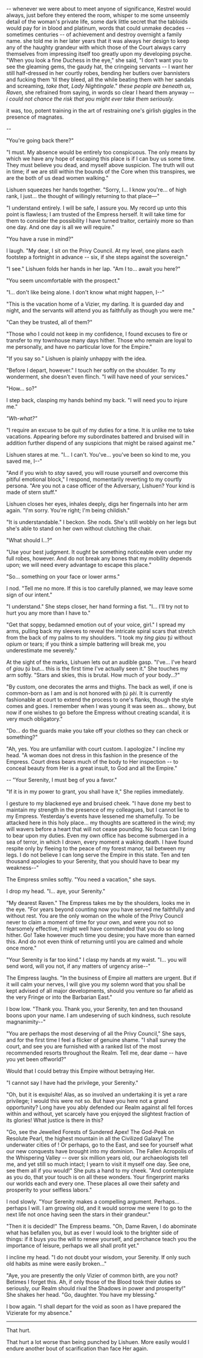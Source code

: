 -- whenever we were about to meet anyone of significance, Kestrel would always, just before they entered the room, whisper to me some unseemly detail of the woman's private life, some dark little secret that the tabloids would pay for in blood and platinum, words that could unmake decades -- sometimes centuries -- of achievement and destroy overnight a family name. she told me in her later years that it was always her design to keep any of the haughty grandeur with which those of the Court always carry themselves from impressing itself too greatly upon my developing psyche. "When you look a fine Duchess in the eye," she said, "I don't want you to see the gleaming gems, the gaudy hat, the cringeing servants -- I want her still half-dressed in her courtly robes, bending her butlers over bannisters and fucking them 'til they bleed, all the while beating them with her sandals and screaming, *take that, Lady Nightingale*." *these people are beneath us, Raven,* she refrained from saying, in words so clear I heard them anyway -- *i could not chance the risk that you might ever take them seriously.*

it was, too, potent training in the art of restraining one's girlish giggles in the presence of magnates.

--

"You're going back there?"

"I must. My absence would be entirely too conspicuous. The only means by which we have any hope of escaping this place is if I can buy us some time. They must believe you dead, and myself above suspicion. The truth will out in time; if we are still within the bounds of the Core when this transpires, we are the both of us dead women walking."

Lishuen squeezes her hands together. "Sorry, I… I know you're… of high rank, I just… the thought of willingly returning to that place—"

"I understand entirely. I will be safe, I assure you. My record up unto this point is flawless; I am trusted of the Empress herself. It will take time for them to consider the possibility I have turned traitor, certainly more so than one day. And one day is all we will require."

"You have a ruse in mind?"

I laugh. "My dear, I sit on the Privy Council. At my level, one plans each footstep a fortnight in advance -- six, if she steps against the sovereign."

"I see." Lishuen folds her hands in her lap. "Am I to… await you here?"

"You seem uncomfortable with the prospect."

"I… don't like being alone. I don't know what might happen, I--"

"This is the vacation home of a Vizier, my darling. It is guarded day and night, and the servants will attend you as faithfully as though you were me."

"Can they be trusted, all of them?"

"Those who I could not keep in my confidence, I found excuses to fire or transfer to my townhouse many days hither. Those who remain are loyal to me personally, and have no particular love for the Empire."

"If you say so." Lishuen is plainly unhappy with the idea.

"Before I depart, however." I touch her softly on the shoulder. To my wonderment, she doesn't even flinch. "I will have need of your services."

"How… so?"

I step back, clasping my hands behind my back. "I will need you to injure me."

*"Wh-what?"*

"I require an excuse to be quit of my duties for a time. It is unlike me to take vacations. Appearing before my subordinates battered and bruised will in addition further dispend of any suspicions that might be raised against me."

Lishuen stares at me. "I… I can't. You've… you've been so kind to me, you saved me, I--"

"And if you wish to *stay* saved, you will rouse yourself and overcome this pitiful emotional block," I respond, momentarily reverting to my courtly persona. "Are you not a case officer of the Adversary, Lishuen? Your kind is made of stern stuff."

Lishuen closes her eyes, inhales deeply, digs her fingernails into her arm again. "I'm sorry. You're right; I'm being childish."

"It is understandable." I beckon. She nods. She's still wobbly on her legs but she's able to stand on her own without clutching the chair.

"What should I…?"

"Use your best judgment. It ought be something noticeable even under my full robes, however. And do not break any bones that my mobility depends upon; we will need every advantage to escape this place."

"So… something on your face or lower arms."

I nod. "Tell me no more. If this is too carefully planned, we may leave some sign of our intent."

"I understand." She steps closer, her hand forming a fist. "I… I'll try not to hurt you any more than I have to."

"Get that soppy, bedamned emotion out of your voice, girl." I spread my arms, pulling back my sleeves to reveal the intricate spiral scars that stretch from the back of my palms to my shoulders. "I took my _ting giau ţú_ without opium or tears; if you think a simple battering will break me, you underestimate me severely."

At the sight of the marks, Lishuen lets out an audible gasp. "I've… I've heard of _giau ţú_ but… this is the first time I've actually seen it." She touches my arm softly. "Stars and skies, this is brutal. How much of your body…?"

"By custom, one decorates the arms and thighs. The back as well, if one is common-born as I am and is not honored with _ţú şèi_. It is currently fashionable at court to extend the process to one's flanks, though the style comes and goes. I remember when I was young it was seen as… showy, but now if one wishes to go before the Empress without creating scandal, it is very much obligatory."

"Do… do the guards make you take off your clothes so they can check or something?"

"Ah, yes. You are unfamiliar with court custom. I apologize." I incline my head. "A woman does not dress in this fashion in the presence of the Empress. Court dress bears much of the body to Her inspection -- to conceal beauty from Her is a great insult, to God and all the Empire."

-- "Your Serenity, I must beg of you a favor."

"If it is in my power to grant, you shall have it," She replies immediately.

I gesture to my blackened eye and bruised cheek. "I have done my best to maintain my strength in the presence of my colleagues, but I cannot lie to my Empress. Yesterday's events have lessened me shamefully. To be attacked here in this holy place… my thoughts are scattered in the wind; my will wavers before a heart that will not cease pounding. No focus can I bring to bear upon my duties. Even my own office has become submerged in a sea of terror, in which I drown, every moment a waking death. I have found respite only by fleeing to the peace of my forest manor, tail between my legs. I do not believe I can long serve the Empire in this state. Ten and ten thousand apologies to your Serenity, that you should have to bear my weakness--"

The Empress smiles softly. "You need a vacation," she says.

I drop my head. "I… aye, your Serenity."

"My dearest Raven." The Empress takes me by the shoulders, looks me in the eye. "For years beyond counting now you have served me faithfully and without rest. You are the only woman on the whole of the Privy Council never to claim a moment of time for your own, and were you not so fearsomely effective, I might well have commanded that you do so long hither. Go! Take however much time you desire; you have more than earned this. And do not even think of returning until you are calmed and whole once more."

"Your Serenity is far too kind." I clasp my hands at my waist. "I… you will send word, will you not, if any matters of urgency arise--"

The Empress laughs. "In the business of Empire all matters are urgent. But if it will calm your nerves, I will give you my solemn word that you shall be kept advised of all major developments, should you venture so far afield as the very Fringe or into the Barbarian East."

I bow low. "Thank you. Thank you, your Serenity, ten and ten thousand boons upon your name. I am undeserving of such kindness, such resolute magnanimity--"

"You are perhaps the most deserving of all the Privy Council," She says, and for the first time I feel a flicker of genuine shame. "I shall survey the court, and see you are furnished with a ranked list of the most recommended resorts throughout the Realm. Tell me, dear dame -- have you yet been offworld?"

Would that I could betray this Empire without betraying Her.

"I cannot say I have had the privilege, your Serenity."

"Oh, but it is exquisite! Alas, as so involved an undertaking it is yet a rare privilege; I would this were not so. But have you here not a grand opportunity? Long have you ably defended our Realm against all fell forces within and without, yet scarcely have you enjoyed the slightest fraction of its glories! What justice is there in this?

"Go, see the Jewelled Forests of Sundered Apex! The God-Peak on Resolute Pearl, the highest mountain in all the Civilized Galaxy! The underwater cities of ! Or perhaps, go to the East, and see for yourself what our new conquests have brought into my dominion. The Fallen Acropolis of the Whispering Valley -- over six million years old, our archaeologists tell me, and yet still so much intact; I yearn to visit it myself one day. See one, see them all if you would!" She puts a hand to my cheek. "And contemplate as you do, that your touch is on all these wonders. Your fingerprint marks our worlds each and every one. These places all owe their safety and prosperity to your selfless labors."

I nod slowly. "Your Serenity makes a compelling argument. Perhaps… perhaps I will. I am growing old, and it would sorrow me were I to go to the next life not once having seen the stars in their grandeur."

"Then it is decided!" The Empress beams. "Oh, Dame Raven, I do abominate what has befallen you, but as ever I would look to the brighter side of things: if it buys you the will to renew yourself, and perchance teach you the importance of leisure, perhaps we all shall profit yet."

I incline my head. "I do not doubt your wisdom, your Serenity. If only such old habits as mine were easily broken…"

"Aye, you are presently the only Vizier of common birth, are you not? Betimes I forget this. Ah, if only those of the Blood took their duties so seriously, our Realm should rival the Shadows in power and prosperity!" She shakes her head. "Go, daughter. You have my blessing."

I bow again. "I shall depart for the void as soon as I have prepared the Vizierate for my absence."

---

That hurt.

That hurt a lot worse than being punched by Lishuen. More easily would I endure another bout of scarification than face Her again.

